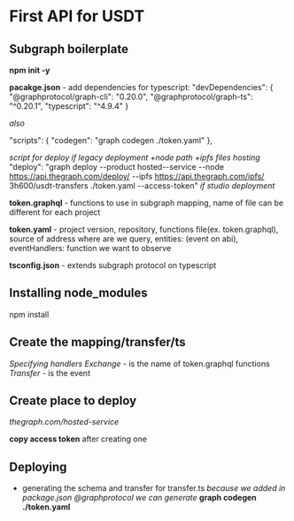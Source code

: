 # First API for USDT

## Subgraph boilerplate

**npm init -y**

**pacakge.json** - add dependencies for typescript: "devDependencies": {
"@graphprotocol/graph-cli": "0.20.0",
"@graphprotocol/graph-ts": "^0.20.1",
"typescript": "^4.9.4"
}

*also*

 "scripts": {
    "codegen": "graph codegen ./token.yaml"
  },

  *script for deploy*
  *if legacy deployment +node path +ipfs files hosting*
    "deploy": "graph deploy --product hosted--service --node https://api.thegraph.com/deploy/ --ipfs https://api.thegraph.com/ipfs/ 3h600/usdt-transfers ./token.yaml --access-token"
  *if studio deployment*


**token.graphql** - functions to use in subgraph mapping, name of file can be different for each project

**token.yaml** - project version, repository, functions file(ex. token.graphql), source of address where are we query, entities: (event on abi), eventHandlers: function we want to observe

**tsconfig.json** - extends subgraph protocol on typescript

## Installing node_modules

npm install

## Create the mapping/transfer/ts
*Specifying handlers*
*Exchange* - is the name of token.graphql functions
*Transfer* - is the event


## Create place to deploy
*thegraph.com/hosted-service*

**copy access token** after creating one

## Deploying
* generating the schema and transfer for transfer.ts
*because we added in package.json @graphprotocol we can generate*
**graph codegen ./token.yaml**
